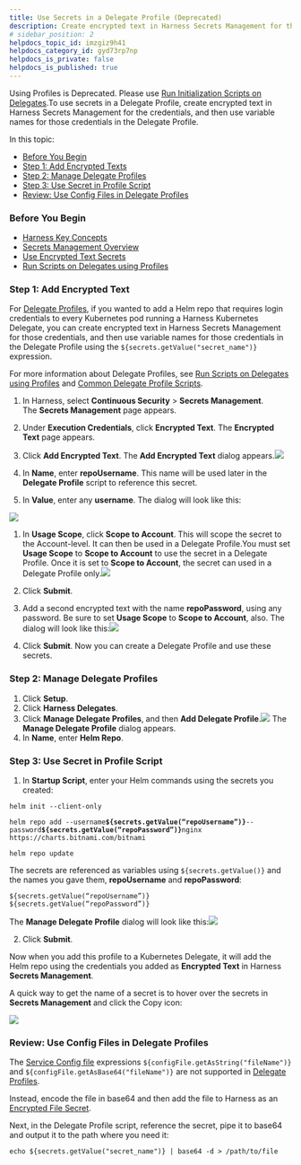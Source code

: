 ```yaml
---
title: Use Secrets in a Delegate Profile (Deprecated)
description: Create encrypted text in Harness Secrets Management for the credentials, and then use variable names for those credentials in the Delegate Profile.
# sidebar_position: 2
helpdocs_topic_id: imzgiz9h41
helpdocs_category_id: gyd73rp7np
helpdocs_is_private: false
helpdocs_is_published: true
---
```


Using Profiles is Deprecated. Please use [Run Initialization Scripts on Delegates](run-initialization-scripts-on-delegates.md).To use secrets in a Delegate Profile, create encrypted text in Harness Secrets Management for the credentials, and then use variable names for those credentials in the Delegate Profile.

In this topic:

* [Before You Begin](#before_you_begin)
* [Step 1: Add Encrypted Texts](#step_1_add_encrypted_texts)
* [Step 2: Manage Delegate Profiles](#step_2_manage_delegate_profiles)
* [Step 3: Use Secret in Profile Script](#step_3_use_secret_in_profile_script)
* [Review: Use Config Files in Delegate Profiles](use-a-secret-in-a-delegate-profile.md#review-use-config-files-in-delegate-profiles)

### Before You Begin

* [Harness Key Concepts](https://docs.harness.io/article/4o7oqwih6h-harness-key-concepts)
* [Secrets Management Overview](../../security/secrets-management/secret-management.md)
* [Use Encrypted Text Secrets](../../security/secrets-management/use-encrypted-text-secrets.md)
* [Run Scripts on Delegates using Profiles](run-scripts-on-the-delegate-using-profiles.md)

### Step 1: Add Encrypted Text

For [Delegate Profiles](delegate-installation.md#delegate-profiles), if you wanted to add a Helm repo that requires login credentials to every Kubernetes pod running a Harness Kubernetes Delegate, you can create encrypted text in Harness Secrets Management for those credentials, and then use variable names for those credentials in the Delegate Profile using the `${secrets.getValue("secret_name")}` expression.

For more information about Delegate Profiles, see [Run Scripts on Delegates using Profiles](run-scripts-on-the-delegate-using-profiles.md) and [Common Delegate Profile Scripts](../delegate-ref/common-delegate-profile-scripts.md).

1. In Harness, select **Continuous Security** > **Secrets Management**.  
The **Secrets Management** page appears.
2. Under **Execution Credentials**, click **Encrypted Text**. The **Encrypted Text** page appears.
3. Click **Add Encrypted Text**. The **Add Encrypted Text** dialog appears.![](./static/use-a-secret-in-a-delegate-profile-24.png)

4. In **Name**, enter **repoUsername**. This name will be used later in the **Delegate Profile** script to reference this secret.
5. In **Value**, enter any **username**. The dialog will look like this:

![](./static/use-a-secret-in-a-delegate-profile-25.png)
1. In **Usage Scope**, click **Scope to Account**. This will scope the secret to the Account-level. It can then be used in a Delegate Profile.You must set **Usage Scope** to **Scope to Account** to use the secret in a Delegate Profile. Once it is set to **Scope to Account**, the secret can used in a Delegate Profile only.![](./static/use-a-secret-in-a-delegate-profile-26.png)

2. Click **Submit**.
3. Add a second encrypted text with the name **repoPassword**, using any password. Be sure to set **Usage Scope** to **Scope to Account**, also. The dialog will look like this:![](./static/use-a-secret-in-a-delegate-profile-27.png)

4. Click **Submit**. Now you can create a Delegate Profile and use these secrets.

### Step 2: Manage Delegate Profiles

1. Click **Setup**.
2. Click **Harness Delegates**.
3. Click **Manage Delegate Profiles**, and then **Add Delegate Profile**.![](./static/use-a-secret-in-a-delegate-profile-28.png)
The **Manage Delegate Profile** dialog appears.
4. In **Name**, enter **Helm Repo**.

### Step 3: Use Secret in Profile Script

1. In **Startup Script**, enter your Helm commands using the secrets you created:  
  
`helm init --client-only`  
  
`helm repo add --username`**`${secrets.getValue(“repoUsername”)}`**`--password`**`${secrets.getValue(“repoPassword”)}`**`nginx https://charts.bitnami.com/bitnami`  
  
`helm repo update`  
  
The secrets are referenced as variables using `${secrets.getValue()}` and the names you gave them, **repoUsername** and **repoPassword**:  
  
`${secrets.getValue(“repoUsername”)}`  
`${secrets.getValue(“repoPassword”)}`  
  
The **Manage Delegate Profile** dialog will look like this:![](./static/use-a-secret-in-a-delegate-profile-29.png)

2. Click **Submit**.

Now when you add this profile to a Kubernetes Delegate, it will add the Helm repo using the credentials you added as **Encrypted Text** in Harness **Secrets Management**.

A quick way to get the name of a secret is to hover over the secrets in **Secrets Management** and click the Copy icon:

![](./static/use-a-secret-in-a-delegate-profile-30.png)


### Review: Use Config Files in Delegate Profiles

The [Service Config file](../../../continuous-delivery/model-cd-pipeline/setup-services/add-service-level-configuration-files.md) expressions `${configFile.getAsString("fileName")}` and `${configFile.getAsBase64("fileName")}` are not supported in [Delegate Profiles](run-scripts-on-the-delegate-using-profiles.md).

Instead, encode the file in base64 and then add the file to Harness as an [Encrypted File Secret](../../security/secrets-management/use-encrypted-file-secrets.md).

Next, in the Delegate Profile script, reference the secret, pipe it to base64 and output it to the path where you need it:


```
echo ${secrets.getValue("secret_name")} | base64 -d > /path/to/file
```
